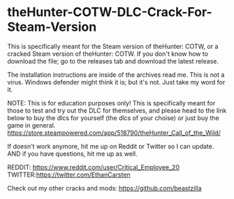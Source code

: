 # theHunter-COTW-DLC-Crack-For-Steam-Version
This is specifically meant for the Steam version of theHunter: COTW, or a cracked Steam version of theHunter: COTW. If you don't know how to download the file; go to the releases tab and download the latest release.

The installation instructions are inside of the archives read me. This is not a virus. Windows defender might think it is; but it's not. Just take my word for it.

NOTE: This is for education purposes only! This is specifically meant for those to test and try out the DLC for themselves, and please head to the link below to buy the dlcs for yourself (the dlcs of your choise) or just buy the game in general.
https://store.steampowered.com/app/518790/theHunter_Call_of_the_Wild/

If doesn't work anymore, hit me up on Reddit or Twitter so I can update. AND if you have questions, hit me up as well.

REDDIT: https://www.reddit.com/user/Critical_Employee_20 TWITTER:https://twitter.com/EthanCarsten

Check out my other cracks and mods:
https://github.com/beastzilla


